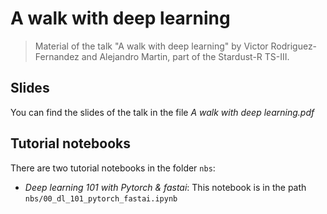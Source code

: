 # A walk with deep learning
> Material of the talk "A walk with deep learning" by Victor Rodriguez-Fernandez and Alejandro Martin, part of the Stardust-R TS-III.


## Slides

You can find the slides of the talk in the file *A walk with deep learning.pdf*

## Tutorial notebooks

There are two tutorial notebooks in the folder `nbs`:
- *Deep learning 101 with Pytorch & fastai*: This notebook is in the path `nbs/00_dl_101_pytorch_fastai.ipynb` 
